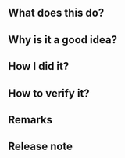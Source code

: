 <!--
Hi, thanks for this PR! We - as contributors/maintainers - are really grateful, and deeply appreciate the work
and effort involved.

It might take a little while for us to get around to reviewing it. Sorry for the delay.

To help things go as quickly as possible, please:
- read CODE_OF_CONDUCT.md
- keep the PR as small and focused as you can
- follow the coding guidelines found in CONTRIBUTING.md
-->

## What does this do?
<!-- brief explanation of the functionality this provides. -->

## Why is it a good idea?
<!-- how does it help users / maintainers? -->

## How I did it?
<!-- a brief explanation of the context. -->

## How to verify it?
<!-- any background that might help the reviewer understand what's going on. -->

## Remarks
<!-- things you're uncertain about that you want the reviewer to focus on. -->

## Release note
<!--  Write your release note:
1. Enter your extended release note in the below block. If the PR requires additional action from users switching
to the new release, include the string "action required".
2. If no release note is required, just write "NONE".
-->
```release-note

```


